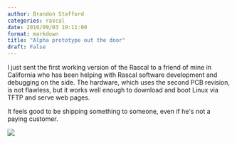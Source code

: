 ```yaml
---
author: Brandon Stafford
categories: rascal
date: 2010/09/03 19:11:00
format: markdown
title: "Alpha prototype out the door"
draft: False
---
```

I just sent the first working version of the Rascal to a friend of mine in California who has been helping with Rascal software development and debugging on the side. The hardware, which uses the second PCB revision, is not flawless, but it works well enough to download and boot Linux via TFTP and serve web pages.

It feels good to be shipping something to someone, even if he's not a paying customer.

<img src="http://69.164.219.36/img/alpha-rascal-shipped-2010-09-03.jpg">
